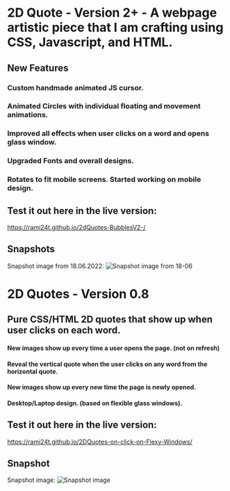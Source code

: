 # 2D Quote - Version 2+ - A webpage artistic piece that I am crafting using CSS, Javascript, and HTML.

## New Features

### Custom handmade animated JS cursor.

### Animated Circles with individual floating and movement animations.

### Improved all effects when user clicks on a word and opens glass window.

### Upgraded Fonts and overall designs.

### Rotates to fit mobile screens. Started working on mobile design.

## Test it out here in the live version:

https://rami24t.github.io/2dQuotes-BubblesV2-/

## Snapshots

Snapshot image from 18.06.2022:
<img title="Snapshot from 18.06" alt="Snapshot  image from 18-06" src="Screenshot from 2022-06-18 18-49-08.png">

# 2D Quotes - Version 0.8

## Pure CSS/HTML 2D quotes that show up when user clicks on each word.

#### New images show up every time a user opens the page. (not on refresh)

#### Reveal the vertical quote when the user clicks on any word from the horizontal quote.

#### New images show up every new time the page is newly opened.

#### Desktop/Laptop design. (based on flexible glass windows).

## Test it out here in the live version:

https://rami24t.github.io/2DQuotes-on-click-on-Flexy-Windows/

## Snapshot

Snapshot image:
<img title="Snapshot" alt="Snapshot  image" src="/Screenshot from 2022-06-09 09-43-37.jpg">
